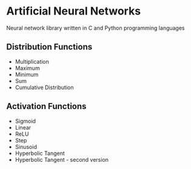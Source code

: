 # Artificial Neural Networks
Neural network library written in C and Python programming languages

## Distribution Functions
  * Multiplication
  * Maximum
  * Minimum
  * Sum
  * Cumulative Distribution


## Activation Functions
  * Sigmoid
  * Linear
  * ReLU
  * Step
  * Sinusoid
  * Hyperbolic Tangent
  * Hyperbolic Tangent - second version
